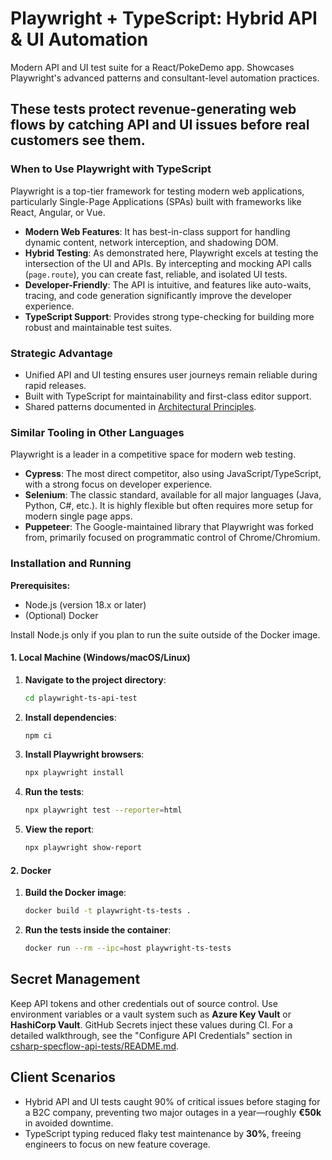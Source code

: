 # Playwright + TypeScript: Hybrid API & UI Automation

Modern API and UI test suite for a React/PokeDemo app. Showcases Playwright's advanced patterns and consultant-level automation practices.

These tests protect revenue-generating web flows by catching API and UI issues before real customers see them.
---

### When to Use Playwright with TypeScript

Playwright is a top-tier framework for testing modern web applications, particularly Single-Page Applications (SPAs) built with frameworks like React, Angular, or Vue.

* **Modern Web Features**: It has best-in-class support for handling dynamic content, network interception, and shadowing DOM.
* **Hybrid Testing**: As demonstrated here, Playwright excels at testing the intersection of the UI and APIs. By intercepting and mocking API calls (`page.route`), you can create fast, reliable, and isolated UI tests.
* **Developer-Friendly**: The API is intuitive, and features like auto-waits, tracing, and code generation significantly improve the developer experience.
* **TypeScript Support**: Provides strong type-checking for building more robust and maintainable test suites.

### Strategic Advantage
- Unified API and UI testing ensures user journeys remain reliable during rapid releases.
- Built with TypeScript for maintainability and first-class editor support.
- Shared patterns documented in [Architectural Principles](../ARCHITECTURAL_PRINCIPLES.md).

### Similar Tooling in Other Languages
Playwright is a leader in a competitive space for modern web testing.
* **Cypress**: The most direct competitor, also using JavaScript/TypeScript, with a strong focus on developer experience.
* **Selenium**: The classic standard, available for all major languages (Java, Python, C#, etc.). It is highly flexible but often requires more setup for modern single page apps.
* **Puppeteer**: The Google-maintained library that Playwright was forked from, primarily focused on programmatic control of Chrome/Chromium.

### Installation and Running

**Prerequisites:**
* Node.js (version 18.x or later)
* (Optional) Docker

Install Node.js only if you plan to run the suite outside of the Docker image.

#### 1. Local Machine (Windows/macOS/Linux)

1.  **Navigate to the project directory**:
    ```bash
    cd playwright-ts-api-test
    ```
2.  **Install dependencies**:
    ```bash
    npm ci
    ```
3.  **Install Playwright browsers**:
    ```bash
    npx playwright install
    ```
4.  **Run the tests**:
    ```bash
    npx playwright test --reporter=html
    ```
5.  **View the report**:
    ```bash
    npx playwright show-report
    ```

#### 2. Docker

1.  **Build the Docker image**:
    ```bash
    docker build -t playwright-ts-tests .
    ```
2.  **Run the tests inside the container**:
    ```bash
    docker run --rm --ipc=host playwright-ts-tests
    ```

## Secret Management

Keep API tokens and other credentials out of source control. Use environment
variables or a vault system such as **Azure Key Vault** or **HashiCorp Vault**.
GitHub Secrets inject these values during CI. For a detailed walkthrough, see
the "Configure API Credentials" section in
[csharp-specflow-api-tests/README.md](../csharp-specflow-api-tests/README.md).

## Client Scenarios

- Hybrid API and UI tests caught 90% of critical issues before staging for a B2C company, preventing two major outages in a year—roughly **€50k** in avoided downtime.
- TypeScript typing reduced flaky test maintenance by **30%**, freeing engineers to focus on new feature coverage.
